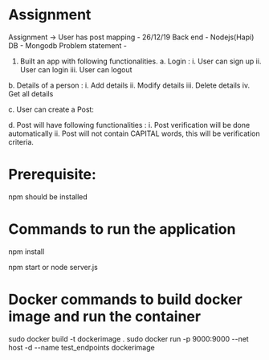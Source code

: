 # Assignment
Assignment -> User has post mapping - 26/12/19
Back end - Nodejs(Hapi)
DB - Mongodb
Problem statement - 
1. Built an app with following functionalities.
a. Login : 
i. User can sign up
ii. User can login
iii. User can logout

b. Details of a person :
i. Add details
ii. Modify details
iii. Delete details
iv. Get all details

c. User can create a Post: 

d. Post will have following functionalities :
i. Post verification will be done automatically
ii. Post will not contain CAPITAL words, this will be verification criteria.

# Prerequisite:
  npm should be installed

# Commands to run the application
  npm install           
 
  npm start or node server.js

# Docker commands to build docker image and run the container
sudo docker build -t dockerimage .
sudo docker run -p 9000:9000 --net host -d --name test_endpoints dockerimage
